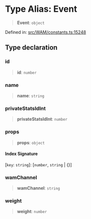 # Type Alias: Event

> **Event**: `object`

Defined in: [src/WAM/constants.ts:15248](https://github.com/Fokusdotid/bail/blob/3bd64a6fd6e8fc52d3ec9ba842534bed26103555/src/WAM/constants.ts#L15248)

## Type declaration

### id

> **id**: `number`

### name

> **name**: `string`

### privateStatsIdInt

> **privateStatsIdInt**: `number`

### props

> **props**: `object`

#### Index Signature

\[`key`: `string`\]: \[`number`, `string` \| \{\}\]

### wamChannel

> **wamChannel**: `string`

### weight

> **weight**: `number`
